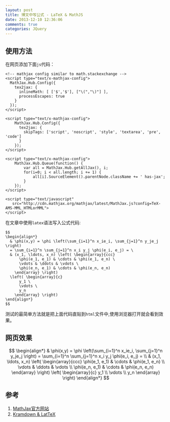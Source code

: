 ```yaml
---
layout: post
title: 博文中写公式 - LaTeX & MathJS
date: 2013-12-10 12:36:06
comments: true
categories: JQuery
---
```

## 使用方法

在网页添加下面`js`代码：

    <!-- mathjax config similar to math.stackexchange -->
    <script type="text/x-mathjax-config">
      MathJax.Hub.Config({
        tex2jax: {
          inlineMath: [ ['$','$'], ["\(","\)"] ],
          processEscapes: true
        }
      });
    </script>
    
    <script type="text/x-mathjax-config">
        MathJax.Hub.Config({
          tex2jax: {
            skipTags: ['script', 'noscript', 'style', 'textarea', 'pre', 'code']
          }
        });
    </script>
    
    <script type="text/x-mathjax-config">
        MathJax.Hub.Queue(function() {
            var all = MathJax.Hub.getAllJax(), i;
            for(i=0; i < all.length; i += 1) {
                all[i].SourceElement().parentNode.className += ' has-jax';
            }
        });
    </script>
    
    <script type="text/javascript"
       src="http://cdn.mathjax.org/mathjax/latest/MathJax.js?config=TeX-AMS-MML_HTMLorMML">
    </script>
    

在文章中使用`latex`语法写入公式代码:

    $$
    \begin{align*}
      & \phi(x,y) = \phi \left(\sum_{i=1}^n x_ie_i, \sum_{j=1}^n y_je_j \right)
      = \sum_{i=1}^n \sum_{j=1}^n x_i y_j \phi(e_i, e_j) = \
      & (x_1, \ldots, x_n) \left( \begin{array}{ccc}
          \phi(e_1, e_1) & \cdots & \phi(e_1, e_n) \
          \vdots & \ddots & \vdots \
          \phi(e_n, e_1) & \cdots & \phi(e_n, e_n)
        \end{array} \right)
      \left( \begin{array}{c}
          y_1 \
          \vdots \
          y_n
        \end{array} \right)
    \end{align*}
    $$

测试的最简单方法就是把上面代码直贴到`html`文件中,使用浏览器打开就会看到效果。

## 网页效果

$$
\begin{align*}
  & \phi(x,y) = \phi \left(\sum_{i=1}^n x_ie_i, \sum_{j=1}^n y_je_j \right)
  = \sum_{i=1}^n \sum_{j=1}^n x_i y_j \phi(e_i, e_j) = \\
  & (x_1, \ldots, x_n) \left( \begin{array}{ccc}
      \phi(e_1, e_1) & \cdots & \phi(e_1, e_n) \\
      \vdots & \ddots & \vdots \\
      \phi(e_n, e_1) & \cdots & \phi(e_n, e_n)
    \end{array} \right)
  \left( \begin{array}{c}
      y_1 \\
      \vdots \\
      y_n
    \end{array} \right)
\end{align*}
$$

## 参考

1. [MathJax官方网站](http://www.mathjax.org/)
2. [Kramdown & LatTeX](http://kramdown.gettalong.org/syntax.html#extensions)
